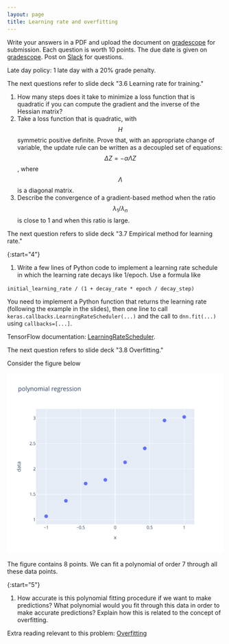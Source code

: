 ```yaml
---
layout: page
title: Learning rate and overfitting
--- 
```


Write your answers in a PDF and upload the document on [gradescope](https://www.gradescope.com/courses/102338) for submission. Each question is worth 10 points. The due date is given on [gradescope](https://www.gradescope.com/courses/102338). Post on [Slack](https://stanford.enterprise.slack.com/) for questions.

Late day policy: 1 late day with a 20% grade penalty.

The next questions refer to slide deck "3.6 Learning rate for training."

1. How many steps does it take to minimize a loss function that is quadratic if you can compute the gradient and the inverse of the Hessian matrix?
1. Take a loss function that is quadratic, with $$H$$ symmetric positive definite. Prove that, with an appropriate change of variable, the update rule can be written as a decoupled set of equations: $$\Delta Z = - \alpha \Lambda Z$$, where $$\Lambda$$ is a diagonal matrix.
1. Describe the convergence of a gradient-based method when the ratio $$\lambda_1 / \lambda_n$$ is close to 1 and when this ratio is large.

The next question refers to slide deck "3.7 Empirical method for learning rate."

{:start="4"}
1. Write a few lines of Python code to implement a learning rate schedule in which the learning rate decays like 1/epoch. Use a formula like 

`initial_learning_rate / (1 + decay_rate * epoch / decay_step)`

You need to implement a Python function that returns the learning rate (following the example in the slides), then one line to call `keras.callbacks.LearningRateScheduler(...)` and the call to `dnn.fit(...)` using `callbacks=[...]`. 

TensorFlow documentation: [LearningRateScheduler](https://www.tensorflow.org/api_docs/python/tf/keras/callbacks/LearningRateScheduler).

The next question refers to slide deck "3.8 Overfitting."

Consider the figure below

![](poly_regression.svg)

The figure contains 8 points. We can fit a polynomial of order 7 through all these data points. 

{:start="5"}
1. How accurate is this polynomial fitting procedure if we want to make predictions? What polynomial would you fit through this data in order to make accurate predictions? Explain how this is related to the concept of overfitting.

Extra reading relevant to this problem: [Overfitting](https://en.wikipedia.org/wiki/Overfitting)
